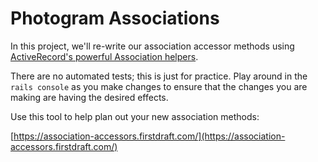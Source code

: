 # Photogram Associations

In this project, we'll re-write our association accessor methods using [ActiveRecord's powerful Association helpers](https://guides.rubyonrails.org/association_basics.html).

There are no automated tests; this is just for practice. Play around in the `rails console` as you make changes to ensure that the changes you are making are having the desired effects.

Use this tool to help plan out your new association methods:

[https://association-accessors.firstdraft.com/](https://association-accessors.firstdraft.com/)
